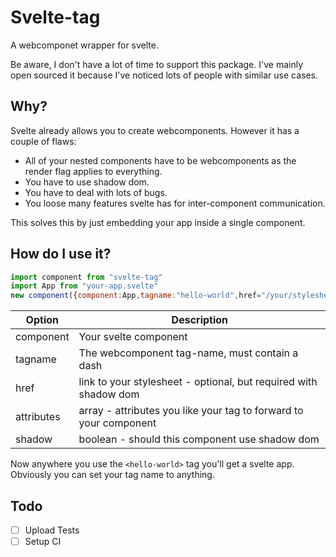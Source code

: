 # Svelte-tag

A webcomponet wrapper for svelte.

Be aware, I don't have a lot of time to support this package. I've mainly open sourced it
because I've noticed lots of people with similar use cases.

## Why?

Svelte already allows you to create webcomponents. However it has a couple of flaws:
* All of your nested components have to be webcomponents as the render flag applies to everything.
* You have to use shadow dom.
* You have to deal with lots of bugs.
* You loose many features svelte has for inter-component communication.

This solves this by just embedding your app inside a single component.

## How do I use it?

```javascript
import component from "svelte-tag"
import App from "your-app.svelte"
new component({component:App,tagname:"hello-world",href="/your/stylesheet.css",attributes:["name"]})
```

| Option     | Description                                                        |
| ---------- | ------------------------------------------------------------------ |
| component  | Your svelte component                                              |
| tagname    | The webcomponent tag-name, must contain a dash                     |
| href       | link to your stylesheet - optional, but required with shadow dom   |
| attributes | array -  attributes you like your tag to forward to your component |
| shadow     | boolean - should this component use shadow dom                     |


Now anywhere you use the `<hello-world>` tag you'll get a svelte app. Obviously you can set 
your tag name to anything.

## Todo

- [ ] Upload Tests
- [ ] Setup CI 